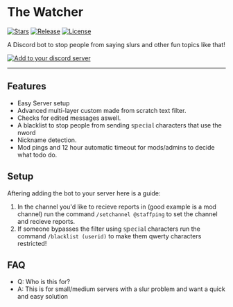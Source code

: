 # The Watcher

[![Stars](https://img.shields.io/github/stars/Zacky2613/The-Watcher.svg)](https://github.com/Zacky2613/The-Watcher/stargazers)
[![Release](https://img.shields.io/github/release/Zacky2613/The-Watcher.svg)](https://github.com/Zacky2613/The-Watcher/releases/latest)
[![License](https://img.shields.io/github/license/Zacky2613/The-Watcher.svg)](https://github.com/Zacky2613/The-Watcher/blob/master/LICENSE)

A Discord bot to stop people from saying slurs and other fun topics like that!

[![Add to your discord server](https://cdn.discordapp.com/attachments/903644674269536267/1071791719907065886/image.png)](https://discord.com/api/oauth2/authorize?client_id=1002831837657317427&permissions=8&scope=bot)

---

## Features

- Easy Server setup
- Advanced multi-layer custom made from scratch text filter.
- Checks for edited messages aswell.
- A blacklist to stop people from sending 𝕤𝕡𝕖𝕔𝕚𝕒𝕝 characters that use the nword
- Nickname detection.
- Mod pings and 12 hour automatic timeout for mods/admins to decide what todo do.


## Setup

Aftering adding the bot to your server here is a guide:

1. In the channel you'd like to recieve reports in (good example is a mod channel) run the command `/setchannel @staffping` to set the channel and recieve reports.
2. If someone bypasses the filter using 𝕤𝕡𝕖𝕔𝕚𝕒𝕝 characters run the command `/blacklist (userid)` to make them qwerty characters restricted!

## FAQ

- Q: Who is this for?
- A: This is for small/medium servers with a slur problem and want a quick and easy solution
